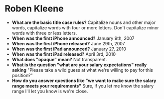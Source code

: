 # Roben Kleene

- **What are the basic title case rules?** Capitalize nouns and other major words, capitalize words with four or more letters. Don't capitalize minor words with three or less letters.
- **When was the first iPhone announced?** January 9th, 2007
- **When was the first iPhone released?** June 29th, 2007
- **When was the first iPad announced?** January 27, 2010
- **When was the first iPad released?** April 3rd, 2010
- **What does "opaque" mean?** Not transparent.
- **What is the question "what are your salary expectations" really asking** "Please take a wild guess at what we're willing to pay for this position?"
- **How do you answer questions like "we want to make sure the salary range meets your requirements"** Sure, if you let me know the salary range I'll let you know is we're close.